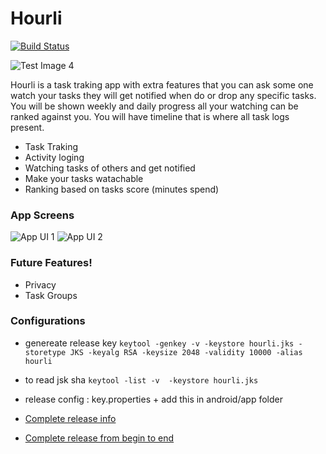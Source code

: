# Hourli

[![Build Status](https://travis-ci.org/joemccann/dillinger.svg?branch=master)](https://travis-ci.org/joemccann/dillinger)

![Test Image 4](https://i.ibb.co/ZzpGmyg/the-Creative-Process.png)

Hourli is a task traking app with extra features that you can ask some one watch your tasks they will get notified when do or drop any specific tasks. You will be shown weekly and daily progress all your watching can be ranked against you. You will have timeline that is where all task logs present.

  - Task Traking
  - Activity loging
  - Watching tasks of others and get notified
  - Make your tasks watachable
  - Ranking based on tasks score (minutes spend)

### App Screens
![App UI 1](https://i.ibb.co/XV1xmsw/11.png)
![App UI 2](https://i.ibb.co/Vx0KRb9/12.png)


### Future Features!
  - Privacy
  - Task Groups



### Configurations
- genereate release key
```keytool -genkey -v -keystore hourli.jks -storetype JKS -keyalg RSA -keysize 2048 -validity 10000 -alias hourli```

- to read jsk sha
```keytool -list -v  -keystore hourli.jks```
- release config : key.properties + add this in android/app folder 
- [Complete release info](https://flutter.dev/docs/deployment/android)
- [Complete release from begin to end](https://dzone.com/articles/keytool-commandutility-to-generate-a-keystorecerti)

